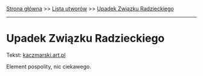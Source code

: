 [Strona główna](../index.md) >> [Lista utworów](../list.md) >> [Upadek Związku Radzieckiego](615.md)

---

# Upadek Związku Radzieckiego

Tekst: [kaczmarski.art.pl](https://www.kaczmarski.art.pl/tworczosc/wiersze/upadek-zwiazku-radzieckiego/)

Element pospolity, nic ciekawego.